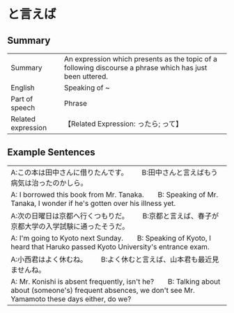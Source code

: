 # と言えば

## Summary

<table><tr>   <td>Summary</td>   <td>An expression which presents as the topic of a following discourse a phrase which has just been uttered.</td></tr><tr>   <td>English</td>   <td>Speaking of ~</td></tr><tr>   <td>Part of speech</td>   <td>Phrase</td></tr><tr>   <td>Related expression</td>   <td>【Related Expression: ったら; って】</td></tr></table>

## Example Sentences

<table><tr><td>A:この本は田中さんに借りたんです。  B:田中さんと言えばもう病気は治ったのかしら。</td></tr><tr><td>A: I borrowed this book from Mr. Tanaka.&emsp;&emsp;B: Speaking of Mr. Tanaka, I wonder if he's gotten over his illness yet.</td></tr><tr><td>A:次の日曜日は京都へ行くつもりだ。  B:京都と言えば、春子が京都大学の入学試験に通ったそうだ。</td></tr><tr><td>A: I'm going to Kyoto next Sunday.&emsp;&emsp;B: Speaking of Kyoto, I heard that Haruko passed Kyoto University's entrance exam.</td></tr><tr><td>A:小西君はよく休むね。  B:よく休むと言えば、山本君も最近見ませんね。</td></tr><tr><td>A: Mr. Konishi is absent frequently, isn't he?&emsp;&emsp;B: Talking about about (someone's) frequent absences, we don't see Mr. Yamamoto these days either, do we?</td></tr></table>

